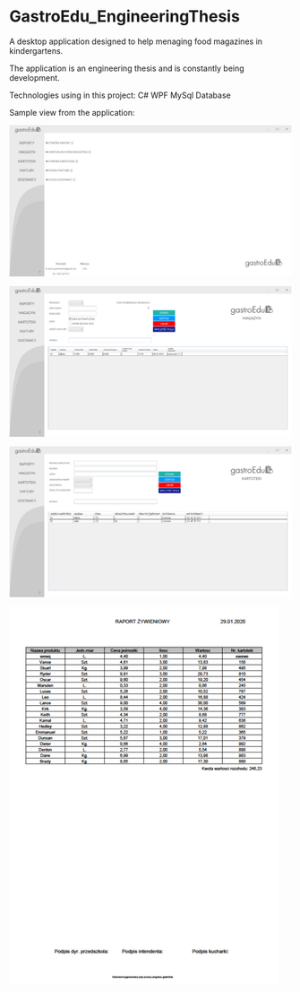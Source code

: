 # GastroEdu_EngineeringThesis

A desktop application designed to help menaging food magazines in kindergartens.

The application is an engineering thesis and is constantly being development.


Technologies using in this project:
C#
WPF
MySql Database


Sample view from the application:

![start-page](https://github.com/PiotrWiercioch/GastroEdu_EngineeringThesis/blob/master/app-images/start-page.png)

![magazyn](https://github.com/PiotrWiercioch/GastroEdu_EngineeringThesis/blob/master/app-images/magazyn.png)

![kartoteki](https://github.com/PiotrWiercioch/GastroEdu_EngineeringThesis/blob/master/app-images/kartoteki.png)

![generated-raport](https://github.com/PiotrWiercioch/GastroEdu_EngineeringThesis/blob/master/app-images/generated-raport.png)
